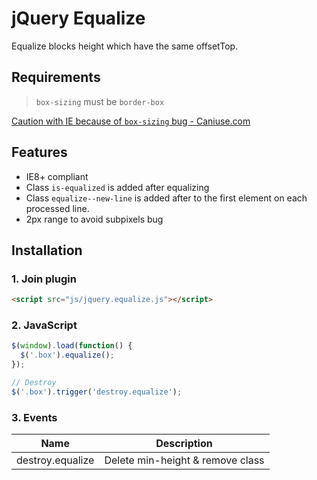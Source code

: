 # jQuery Equalize

Equalize blocks height which have the same offsetTop.

## Requirements

> `box-sizing` must be `border-box`

[Caution with IE because of `box-sizing` bug - Caniuse.com](http://caniuse.com/#search=box-sizing)


## Features

* IE8+ compliant
* Class `is-equalized` is added after equalizing
* Class `equalize--new-line` is added after to the first element on each processed line.
* 2px range to avoid subpixels bug


## Installation

### 1. Join plugin

```html
<script src="js/jquery.equalize.js"></script>
```



### 2. JavaScript

```js
$(window).load(function() {
  $('.box').equalize();
});
```

```js
// Destroy
$('.box').trigger('destroy.equalize');
```




### 3. Events

Name                 | Description
---------------------|----------------------------------------
destroy.equalize     | Delete min-height & remove class
